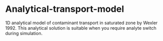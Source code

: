 # Analytical-transport-model
1D analytical model of contaminant transport in saturated zone by Wexler 1992. This analytical solution is suitable when you require analyte switch during simulation.
